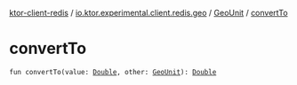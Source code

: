 [ktor-client-redis](../../index.md) / [io.ktor.experimental.client.redis.geo](../index.md) / [GeoUnit](index.md) / [convertTo](./convert-to.md)

# convertTo

`fun convertTo(value: `[`Double`](https://kotlinlang.org/api/latest/jvm/stdlib/kotlin/-double/index.html)`, other: `[`GeoUnit`](index.md)`): `[`Double`](https://kotlinlang.org/api/latest/jvm/stdlib/kotlin/-double/index.html)